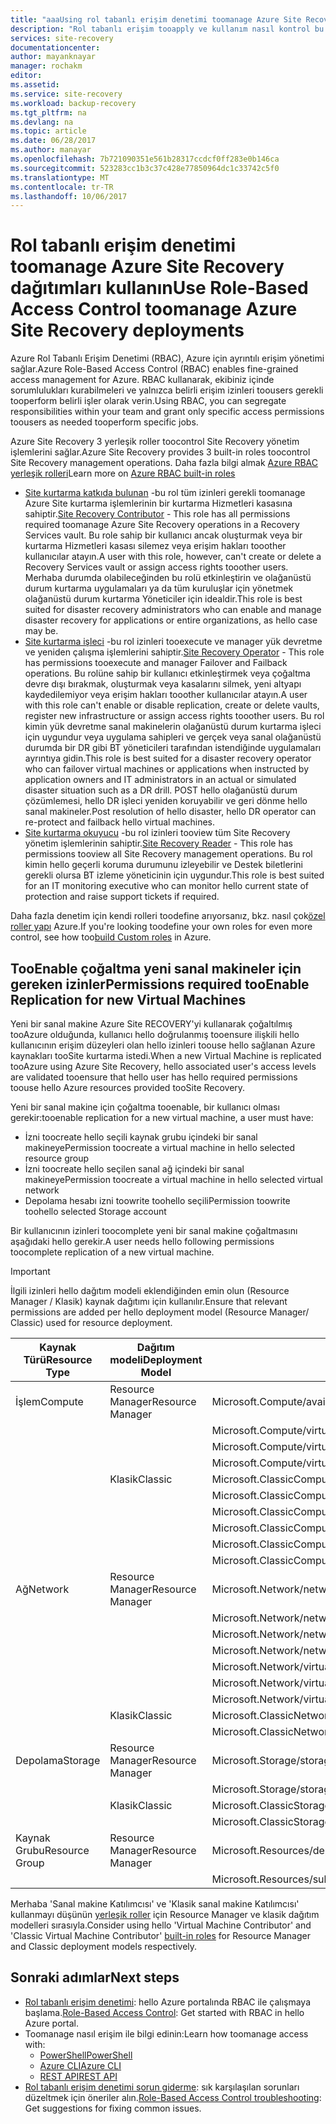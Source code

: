 ```yaml
---
title: "aaaUsing rol tabanlı erişim denetimi toomanage Azure Site Recovery | Microsoft Docs"
description: "Rol tabanlı erişim tooapply ve kullanım nasıl kontrol bu makalede (RBAC) toomanage Azure Site Recovery dağıtımlarınızı"
services: site-recovery
documentationcenter: 
author: mayanknayar
manager: rochakm
editor: 
ms.assetid: 
ms.service: site-recovery
ms.workload: backup-recovery
ms.tgt_pltfrm: na
ms.devlang: na
ms.topic: article
ms.date: 06/28/2017
ms.author: manayar
ms.openlocfilehash: 7b721090351e561b28317ccdcf0ff283e0b146ca
ms.sourcegitcommit: 523283cc1b3c37c428e77850964dc1c33742c5f0
ms.translationtype: MT
ms.contentlocale: tr-TR
ms.lasthandoff: 10/06/2017
---
```

# <a name="use-role-based-access-control-toomanage-azure-site-recovery-deployments"></a><span data-ttu-id="62346-103">Rol tabanlı erişim denetimi toomanage Azure Site Recovery dağıtımları kullanın</span><span class="sxs-lookup"><span data-stu-id="62346-103">Use Role-Based Access Control toomanage Azure Site Recovery deployments</span></span>

<span data-ttu-id="62346-104">Azure Rol Tabanlı Erişim Denetimi (RBAC), Azure için ayrıntılı erişim yönetimi sağlar.</span><span class="sxs-lookup"><span data-stu-id="62346-104">Azure Role-Based Access Control (RBAC) enables fine-grained access management for Azure.</span></span> <span data-ttu-id="62346-105">RBAC kullanarak, ekibiniz içinde sorumlulukları kurabilmeleri ve yalnızca belirli erişim izinleri toousers gerekli tooperform belirli işler olarak verin.</span><span class="sxs-lookup"><span data-stu-id="62346-105">Using RBAC, you can segregate responsibilities within your team and grant only specific access permissions toousers as needed tooperform specific jobs.</span></span>

<span data-ttu-id="62346-106">Azure Site Recovery 3 yerleşik roller toocontrol Site Recovery yönetim işlemlerini sağlar.</span><span class="sxs-lookup"><span data-stu-id="62346-106">Azure Site Recovery provides 3 built-in roles toocontrol Site Recovery management operations.</span></span> <span data-ttu-id="62346-107">Daha fazla bilgi almak [Azure RBAC yerleşik rolleri](../active-directory/role-based-access-built-in-roles.md)</span><span class="sxs-lookup"><span data-stu-id="62346-107">Learn more on [Azure RBAC built-in roles](../active-directory/role-based-access-built-in-roles.md)</span></span>

* <span data-ttu-id="62346-108">[Site kurtarma katkıda bulunan](../active-directory/role-based-access-built-in-roles.md#site-recovery-contributor) -bu rol tüm izinleri gerekli toomanage Azure Site kurtarma işlemlerinin bir kurtarma Hizmetleri kasasına sahiptir.</span><span class="sxs-lookup"><span data-stu-id="62346-108">[Site Recovery Contributor](../active-directory/role-based-access-built-in-roles.md#site-recovery-contributor) - This role has all permissions required toomanage Azure Site Recovery operations in a Recovery Services vault.</span></span> <span data-ttu-id="62346-109">Bu role sahip bir kullanıcı ancak oluşturmak veya bir kurtarma Hizmetleri kasası silemez veya erişim hakları tooother kullanıcılar atayın.</span><span class="sxs-lookup"><span data-stu-id="62346-109">A user with this role, however, can't create or delete a Recovery Services vault or assign access rights tooother users.</span></span> <span data-ttu-id="62346-110">Merhaba durumda olabileceğinden bu rolü etkinleştirin ve olağanüstü durum kurtarma uygulamaları ya da tüm kuruluşlar için yönetmek olağanüstü durum kurtarma Yöneticiler için idealdir.</span><span class="sxs-lookup"><span data-stu-id="62346-110">This role is best suited for disaster recovery administrators who can enable and manage disaster recovery for applications or entire organizations, as hello case may be.</span></span>
* <span data-ttu-id="62346-111">[Site kurtarma işleci](../active-directory/role-based-access-built-in-roles.md#site-recovery-operator) -bu rol izinleri tooexecute ve manager yük devretme ve yeniden çalışma işlemlerini sahiptir.</span><span class="sxs-lookup"><span data-stu-id="62346-111">[Site Recovery Operator](../active-directory/role-based-access-built-in-roles.md#site-recovery-operator) - This role has permissions tooexecute and manager Failover and Failback operations.</span></span> <span data-ttu-id="62346-112">Bu rolüne sahip bir kullanıcı etkinleştirmek veya çoğaltma devre dışı bırakmak, oluşturmak veya kasalarını silmek, yeni altyapı kaydedilemiyor veya erişim hakları tooother kullanıcılar atayın.</span><span class="sxs-lookup"><span data-stu-id="62346-112">A user with this role can't enable or disable replication, create or delete vaults, register new infrastructure or assign access rights tooother users.</span></span> <span data-ttu-id="62346-113">Bu rol kimin yük devretme sanal makinelerin olağanüstü durum kurtarma işleci için uygundur veya uygulama sahipleri ve gerçek veya sanal olağanüstü durumda bir DR gibi BT yöneticileri tarafından istendiğinde uygulamaları ayrıntıya gidin.</span><span class="sxs-lookup"><span data-stu-id="62346-113">This role is best suited for a disaster recovery operator who can failover virtual machines or applications when instructed by application owners and IT administrators in an actual or simulated disaster situation such as a DR drill.</span></span> <span data-ttu-id="62346-114">POST hello olağanüstü durum çözümlemesi, hello DR işleci yeniden koruyabilir ve geri dönme hello sanal makineler.</span><span class="sxs-lookup"><span data-stu-id="62346-114">Post resolution of hello disaster, hello DR operator can re-protect and failback hello virtual machines.</span></span>
* <span data-ttu-id="62346-115">[Site kurtarma okuyucu](../active-directory/role-based-access-built-in-roles.md#site-recovery-reader) -bu rol izinleri tooview tüm Site Recovery yönetim işlemlerinin sahiptir.</span><span class="sxs-lookup"><span data-stu-id="62346-115">[Site Recovery Reader](../active-directory/role-based-access-built-in-roles.md#site-recovery-reader) - This role has permissions tooview all Site Recovery management operations.</span></span> <span data-ttu-id="62346-116">Bu rol kimin hello geçerli koruma durumunu izleyebilir ve Destek biletlerini gerekli olursa BT izleme yöneticinin için uygundur.</span><span class="sxs-lookup"><span data-stu-id="62346-116">This role is best suited for an IT monitoring executive who can monitor hello current state of protection and raise support tickets if required.</span></span>

<span data-ttu-id="62346-117">Daha fazla denetim için kendi rolleri toodefine arıyorsanız, bkz. nasıl çok[özel roller yapı](../active-directory/role-based-access-control-custom-roles.md) Azure.</span><span class="sxs-lookup"><span data-stu-id="62346-117">If you're looking toodefine your own roles for even more control, see how too[build Custom roles](../active-directory/role-based-access-control-custom-roles.md) in Azure.</span></span>

## <a name="permissions-required-tooenable-replication-for-new-virtual-machines"></a><span data-ttu-id="62346-118">TooEnable çoğaltma yeni sanal makineler için gereken izinler</span><span class="sxs-lookup"><span data-stu-id="62346-118">Permissions required tooEnable Replication for new Virtual Machines</span></span>
<span data-ttu-id="62346-119">Yeni bir sanal makine Azure Site RECOVERY'yi kullanarak çoğaltılmış tooAzure olduğunda, kullanıcı hello doğrulanmış tooensure ilişkili hello kullanıcının erişim düzeyleri olan hello izinleri toouse hello sağlanan Azure kaynakları tooSite kurtarma istedi.</span><span class="sxs-lookup"><span data-stu-id="62346-119">When a new Virtual Machine is replicated tooAzure using Azure Site Recovery, hello associated user's access levels are validated tooensure that hello user has hello required permissions toouse hello Azure resources provided tooSite Recovery.</span></span>

<span data-ttu-id="62346-120">Yeni bir sanal makine için çoğaltma tooenable, bir kullanıcı olması gerekir:</span><span class="sxs-lookup"><span data-stu-id="62346-120">tooenable replication for a new virtual machine, a user must have:</span></span>
* <span data-ttu-id="62346-121">İzni toocreate hello seçili kaynak grubu içindeki bir sanal makineye</span><span class="sxs-lookup"><span data-stu-id="62346-121">Permission toocreate a virtual machine in hello selected resource group</span></span>
* <span data-ttu-id="62346-122">İzni toocreate hello seçilen sanal ağ içindeki bir sanal makineye</span><span class="sxs-lookup"><span data-stu-id="62346-122">Permission toocreate a virtual machine in hello selected virtual network</span></span>
* <span data-ttu-id="62346-123">Depolama hesabı izni toowrite toohello seçili</span><span class="sxs-lookup"><span data-stu-id="62346-123">Permission toowrite toohello selected Storage account</span></span>

<span data-ttu-id="62346-124">Bir kullanıcının izinleri toocomplete yeni bir sanal makine çoğaltmasını aşağıdaki hello gerekir.</span><span class="sxs-lookup"><span data-stu-id="62346-124">A user needs hello following permissions toocomplete replication of a new virtual machine.</span></span>

> [!IMPORTANT]
><span data-ttu-id="62346-125">İlgili izinleri hello dağıtım modeli eklendiğinden emin olun (Resource Manager / Klasik) kaynak dağıtımı için kullanılır.</span><span class="sxs-lookup"><span data-stu-id="62346-125">Ensure that relevant permissions are added per hello deployment model (Resource Manager/ Classic) used for resource deployment.</span></span>

| <span data-ttu-id="62346-126">**Kaynak Türü**</span><span class="sxs-lookup"><span data-stu-id="62346-126">**Resource Type**</span></span> | <span data-ttu-id="62346-127">**Dağıtım modeli**</span><span class="sxs-lookup"><span data-stu-id="62346-127">**Deployment Model**</span></span> | <span data-ttu-id="62346-128">**İzni**</span><span class="sxs-lookup"><span data-stu-id="62346-128">**Permission**</span></span> |
| --- | --- | --- |
| <span data-ttu-id="62346-129">İşlem</span><span class="sxs-lookup"><span data-stu-id="62346-129">Compute</span></span> | <span data-ttu-id="62346-130">Resource Manager</span><span class="sxs-lookup"><span data-stu-id="62346-130">Resource Manager</span></span> | <span data-ttu-id="62346-131">Microsoft.Compute/availabilitySets/read</span><span class="sxs-lookup"><span data-stu-id="62346-131">Microsoft.Compute/availabilitySets/read</span></span> |
|  |  | <span data-ttu-id="62346-132">Microsoft.Compute/virtualMachines/read</span><span class="sxs-lookup"><span data-stu-id="62346-132">Microsoft.Compute/virtualMachines/read</span></span> |
|  |  | <span data-ttu-id="62346-133">Microsoft.Compute/virtualMachines/write</span><span class="sxs-lookup"><span data-stu-id="62346-133">Microsoft.Compute/virtualMachines/write</span></span> |
|  |  | <span data-ttu-id="62346-134">Microsoft.Compute/virtualMachines/delete</span><span class="sxs-lookup"><span data-stu-id="62346-134">Microsoft.Compute/virtualMachines/delete</span></span> |
|  | <span data-ttu-id="62346-135">Klasik</span><span class="sxs-lookup"><span data-stu-id="62346-135">Classic</span></span> | <span data-ttu-id="62346-136">Microsoft.ClassicCompute/domainNames/read</span><span class="sxs-lookup"><span data-stu-id="62346-136">Microsoft.ClassicCompute/domainNames/read</span></span> |
|  |  | <span data-ttu-id="62346-137">Microsoft.ClassicCompute/domainNames/write</span><span class="sxs-lookup"><span data-stu-id="62346-137">Microsoft.ClassicCompute/domainNames/write</span></span> |
|  |  | <span data-ttu-id="62346-138">Microsoft.ClassicCompute/domainNames/delete</span><span class="sxs-lookup"><span data-stu-id="62346-138">Microsoft.ClassicCompute/domainNames/delete</span></span> |
|  |  | <span data-ttu-id="62346-139">Microsoft.ClassicCompute/virtualMachines/read</span><span class="sxs-lookup"><span data-stu-id="62346-139">Microsoft.ClassicCompute/virtualMachines/read</span></span> |
|  |  | <span data-ttu-id="62346-140">Microsoft.ClassicCompute/virtualMachines/write</span><span class="sxs-lookup"><span data-stu-id="62346-140">Microsoft.ClassicCompute/virtualMachines/write</span></span> |
|  |  | <span data-ttu-id="62346-141">Microsoft.ClassicCompute/virtualMachines/delete</span><span class="sxs-lookup"><span data-stu-id="62346-141">Microsoft.ClassicCompute/virtualMachines/delete</span></span> |
| <span data-ttu-id="62346-142">Ağ</span><span class="sxs-lookup"><span data-stu-id="62346-142">Network</span></span> | <span data-ttu-id="62346-143">Resource Manager</span><span class="sxs-lookup"><span data-stu-id="62346-143">Resource Manager</span></span> | <span data-ttu-id="62346-144">Microsoft.Network/networkInterfaces/read</span><span class="sxs-lookup"><span data-stu-id="62346-144">Microsoft.Network/networkInterfaces/read</span></span> |
|  |  | <span data-ttu-id="62346-145">Microsoft.Network/networkInterfaces/write</span><span class="sxs-lookup"><span data-stu-id="62346-145">Microsoft.Network/networkInterfaces/write</span></span> |
|  |  | <span data-ttu-id="62346-146">Microsoft.Network/networkInterfaces/delete</span><span class="sxs-lookup"><span data-stu-id="62346-146">Microsoft.Network/networkInterfaces/delete</span></span> |
|  |  | <span data-ttu-id="62346-147">Microsoft.Network/networkInterfaces/join/action</span><span class="sxs-lookup"><span data-stu-id="62346-147">Microsoft.Network/networkInterfaces/join/action</span></span> |
|  |  | <span data-ttu-id="62346-148">Microsoft.Network/virtualNetworks/read</span><span class="sxs-lookup"><span data-stu-id="62346-148">Microsoft.Network/virtualNetworks/read</span></span> |
|  |  | <span data-ttu-id="62346-149">Microsoft.Network/virtualNetworks/subnets/read</span><span class="sxs-lookup"><span data-stu-id="62346-149">Microsoft.Network/virtualNetworks/subnets/read</span></span> |
|  |  | <span data-ttu-id="62346-150">Microsoft.Network/virtualNetworks/subnets/join/action</span><span class="sxs-lookup"><span data-stu-id="62346-150">Microsoft.Network/virtualNetworks/subnets/join/action</span></span> |
|  | <span data-ttu-id="62346-151">Klasik</span><span class="sxs-lookup"><span data-stu-id="62346-151">Classic</span></span> | <span data-ttu-id="62346-152">Microsoft.ClassicNetwork/virtualNetworks/read</span><span class="sxs-lookup"><span data-stu-id="62346-152">Microsoft.ClassicNetwork/virtualNetworks/read</span></span> |
|  |  | <span data-ttu-id="62346-153">Microsoft.ClassicNetwork/virtualNetworks/join/action</span><span class="sxs-lookup"><span data-stu-id="62346-153">Microsoft.ClassicNetwork/virtualNetworks/join/action</span></span> |
| <span data-ttu-id="62346-154">Depolama</span><span class="sxs-lookup"><span data-stu-id="62346-154">Storage</span></span> | <span data-ttu-id="62346-155">Resource Manager</span><span class="sxs-lookup"><span data-stu-id="62346-155">Resource Manager</span></span> | <span data-ttu-id="62346-156">Microsoft.Storage/storageAccounts/read</span><span class="sxs-lookup"><span data-stu-id="62346-156">Microsoft.Storage/storageAccounts/read</span></span> |
|  |  | <span data-ttu-id="62346-157">Microsoft.Storage/storageAccounts/listkeys/action</span><span class="sxs-lookup"><span data-stu-id="62346-157">Microsoft.Storage/storageAccounts/listkeys/action</span></span> |
|  | <span data-ttu-id="62346-158">Klasik</span><span class="sxs-lookup"><span data-stu-id="62346-158">Classic</span></span> | <span data-ttu-id="62346-159">Microsoft.ClassicStorage/storageAccounts/read</span><span class="sxs-lookup"><span data-stu-id="62346-159">Microsoft.ClassicStorage/storageAccounts/read</span></span> |
|  |  | <span data-ttu-id="62346-160">Microsoft.ClassicStorage/storageAccounts/listKeys/action</span><span class="sxs-lookup"><span data-stu-id="62346-160">Microsoft.ClassicStorage/storageAccounts/listKeys/action</span></span> |
| <span data-ttu-id="62346-161">Kaynak Grubu</span><span class="sxs-lookup"><span data-stu-id="62346-161">Resource Group</span></span> | <span data-ttu-id="62346-162">Resource Manager</span><span class="sxs-lookup"><span data-stu-id="62346-162">Resource Manager</span></span> | <span data-ttu-id="62346-163">Microsoft.Resources/deployments/*</span><span class="sxs-lookup"><span data-stu-id="62346-163">Microsoft.Resources/deployments/*</span></span> |
|  |  | <span data-ttu-id="62346-164">Microsoft.Resources/subscriptions/resourceGroups/read</span><span class="sxs-lookup"><span data-stu-id="62346-164">Microsoft.Resources/subscriptions/resourceGroups/read</span></span> |

<span data-ttu-id="62346-165">Merhaba 'Sanal makine Katılımcısı' ve 'Klasik sanal makine Katılımcısı' kullanmayı düşünün [yerleşik roller](../active-directory/role-based-access-built-in-roles.md) için Resource Manager ve klasik dağıtım modelleri sırasıyla.</span><span class="sxs-lookup"><span data-stu-id="62346-165">Consider using hello 'Virtual Machine Contributor' and 'Classic Virtual Machine Contributor' [built-in roles](../active-directory/role-based-access-built-in-roles.md) for Resource Manager and Classic deployment models respectively.</span></span>

## <a name="next-steps"></a><span data-ttu-id="62346-166">Sonraki adımlar</span><span class="sxs-lookup"><span data-stu-id="62346-166">Next steps</span></span>
* <span data-ttu-id="62346-167">[Rol tabanlı erişim denetimi](../active-directory/role-based-access-control-configure.md): hello Azure portalında RBAC ile çalışmaya başlama.</span><span class="sxs-lookup"><span data-stu-id="62346-167">[Role-Based Access Control](../active-directory/role-based-access-control-configure.md): Get started with RBAC in hello Azure portal.</span></span>
* <span data-ttu-id="62346-168">Toomanage nasıl erişim ile bilgi edinin:</span><span class="sxs-lookup"><span data-stu-id="62346-168">Learn how toomanage access with:</span></span>
  * [<span data-ttu-id="62346-169">PowerShell</span><span class="sxs-lookup"><span data-stu-id="62346-169">PowerShell</span></span>](../active-directory/role-based-access-control-manage-access-powershell.md)
  * [<span data-ttu-id="62346-170">Azure CLI</span><span class="sxs-lookup"><span data-stu-id="62346-170">Azure CLI</span></span>](../active-directory/role-based-access-control-manage-access-azure-cli.md)
  * [<span data-ttu-id="62346-171">REST API</span><span class="sxs-lookup"><span data-stu-id="62346-171">REST API</span></span>](../active-directory/role-based-access-control-manage-access-rest.md)
* <span data-ttu-id="62346-172">[Rol tabanlı erişim denetimi sorun giderme](../active-directory/role-based-access-control-troubleshooting.md): sık karşılaşılan sorunları düzeltmek için öneriler alın.</span><span class="sxs-lookup"><span data-stu-id="62346-172">[Role-Based Access Control troubleshooting](../active-directory/role-based-access-control-troubleshooting.md): Get suggestions for fixing common issues.</span></span>
